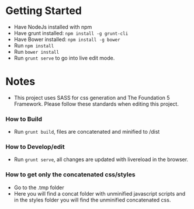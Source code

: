 # Getting Started
- Have NodeJs installed with npm
- Have grunt installed: `npm install -g grunt-cli`
- Have Bower installed: `npm install -g bower`
- Run `npm install`
- Run `bower install`
- Run `grunt serve` to go into live edit mode.

# Notes
- This project uses SASS for css generation and The Foundation 5 Framework. Please follow these standards when editing this project.

### How to Build
- Run `grunt build`, files are concatenated and minified to /dist

### How to Develop/edit
- Run `grunt serve`, all changes are updated with livereload in the browser.

### How to get only the concatenated css/styles
- Go to the .tmp folder
- Here you will find a concat folder with unminified javascript scripts and in the styles folder you will find the unminified concatenated css.